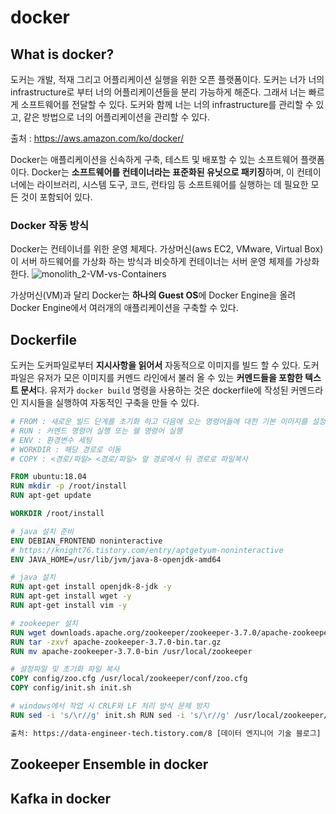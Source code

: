 # docker

## What is docker?

도커는 개발, 적재 그리고 어플리케이션 실행을 위한 오픈 플랫폼이다.
도커는 너가 너의 infrastructure로 부터 너의 어플리케이션들을 분리 가능하게 해준다. 그래서 너는 빠르게 소프트웨어를 전달할 수 있다.
도커와 함께 너는 너의 infrastructure를 관리할 수 있고, 같은 방법으로 너의 어플리케이션을 관리할 수 있다.

출처 : https://aws.amazon.com/ko/docker/

Docker는 애플리케이션을 신속하게 구축, 테스트 및 배포할 수 있는 소프트웨어 플랫폼이다.
Docker는 **소프트웨어를 컨테이너라는 표준화된 유닛으로 패키징**하며, 이 컨테이너에는 라이브러리, 시스템 도구, 코드, 런타임 등 소프트웨어를 실행하는 데 필요한 모든 것이 포함되어 있다.

### Docker 작동 방식

Docker는 컨테이너를 위한 운영 체제다. 가상머신(aws EC2, VMware, Virtual Box)이 서버 하드웨어를 가상화 하는 방식과 비슷하게 컨테이너는 서버 운영 체제를 가상화 한다.
![monolith_2-VM-vs-Containers](https://d1.awsstatic.com/Developer%20Marketing/containers/monolith_2-VM-vs-Containers.78f841efba175556d82f64d1779eb8b725de398d.png)

가상머신(VM)과 달리 Docker는 **하나의 Guest OS**에 Docker Engine을 올려 Docker Engine에서 여러개의 애플리케이션을 구축할 수 있다.



## Dockerfile

도커는 도커파일로부터 **지시사항을 읽어서** 자동적으로 이미지를 빌드 할 수 있다.
도커 파일은 유저가 모은 이미지를 커멘드 라인에서 불러 올 수 있는 **커멘드들을 포함한 텍스트 문서**다. 
유저가 `docker build` 명령을 사용하는 것은 dockerfile에 작성된 커멘드라인 지시들을 실행하여 자동적인 구축을 만들 수 있다.

```dockerfile
# FROM : 새로운 빌드 단계를 초기화 하고 다음에 오는 명령어들에 대한 기본 이미지를 설정
# RUN : 커멘드 명령어 실행 또는 쉘 명령어 실행
# ENV : 환경변수 세팅
# WORKDIR : 해당 경로로 이동
# COPY : <경로/파일> <경로/파일> 앞 경로에서 뒤 경로로 파일복사

FROM ubuntu:18.04
RUN mkdir -p /root/install
RUN apt-get update

WORKDIR /root/install

# java 설치 준비
ENV DEBIAN_FRONTEND noninteractive
# https://knight76.tistory.com/entry/aptgetyum-noninteractive
ENV JAVA_HOME=/usr/lib/jvm/java-8-openjdk-amd64 

# java 설치 
RUN apt-get install openjdk-8-jdk -y
RUN apt-get install wget -y
RUN apt-get install vim -y 

# zookeeper 설치
RUN wget downloads.apache.org/zookeeper/zookeeper-3.7.0/apache-zookeeper-3.7.0-bin.tar.gz
RUN tar -zxvf apache-zookeeper-3.7.0-bin.tar.gz
RUN mv apache-zookeeper-3.7.0-bin /usr/local/zookeeper 

# 설정파일 및 초기화 파일 복사
COPY config/zoo.cfg /usr/local/zookeeper/conf/zoo.cfg
COPY config/init.sh init.sh 

# windows에서 작업 시 CRLF와 LF 처리 방식 문제 방지
RUN sed -i 's/\r//g' init.sh RUN sed -i 's/\r//g' /usr/local/zookeeper/conf/zoo.cfg CMD bash init.sh

출처: https://data-engineer-tech.tistory.com/8 [데이터 엔지니어 기술 블로그]
```



## Zookeeper Ensemble in docker



## Kafka in docker

